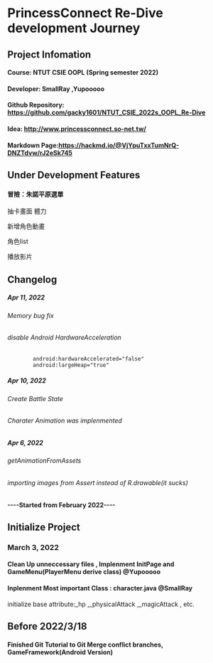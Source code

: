 # PrincessConnect Re-Dive development Journey

## Project Infomation
#### Course: NTUT CSIE OOPL (Spring semester 2022)
#### Developer: SmallRay ,Yupooooo
#### Github Repository: https://github.com/gacky1601/NTUT_CSIE_2022s_OOPL_Re-Dive
####  Idea: http://www.princessconnect.so-net.tw/
#### Markdown Page:https://hackmd.io/@VjYpuTxxTumNrQ-DNZTdvw/rJ2eSk745

## Under Development Features
#### 冒險：朱諾平原選單

抽卡畫面
體力

新增角色動畫

角色list

播放影片


## Changelog
##### Apr 11, 2022
###### Memory bug fix
###### disable Android HardwareAcceleration
```
        android:hardwareAccelerated="false"
        android:largeHeap="true"
```
##### Apr 10, 2022
###### Create Battle State
###### Charater Animation was implenmented

##### Apr 6, 2022
###### getAnimationFromAssets
###### importing images from Assert instead of R.drawable(it sucks)


#### ----Started from  February 2022----



## Initialize Project
### March 3, 2022
#### Clean Up unneccessary files , Implenment InitPage and GameMenu(PlayerMenu derive class) @Yupooooo
#### Inplenment Most important Class : character.java @SmallRay
initialize base attribute:_hp ,_physicalAttack ,_magicAttack , etc. 
## Before 2022/3/18
#### Finished Git Tutorial to Git Merge conflict branches, GameFramework(Android Version) 
